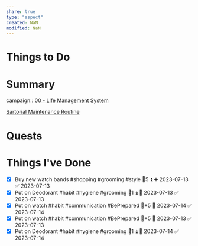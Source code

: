 ```yaml
---
share: true
type: "aspect"
created: NaN 
modified: NaN
---
```


# Things to Do

# Summary
campaign:: [00 - Life Management System](./00%20-%20Life%20Management%20System.md)

[Sartorial Maintenance Routine](./Sartorial%20Maintenance%20Routine.md)

# Quests

# Things I've Done

- [x] Buy new watch bands #shopping #grooming #style 🥄5 ⏫ ➕ 2023-07-13 ✅ 2023-07-13
- [x] Put on Deodorant #habit #hygiene #grooming 🥄1 ⏫ 📅 2023-07-13 ✅ 2023-07-13
- [x] Put on watch #habit #communication #BePrepared 🥄+5 📅 2023-07-14 ✅ 2023-07-14
- [x] Put on watch #habit #communication #BePrepared 🥄+5 📅 2023-07-13 ✅ 2023-07-13
- [x] Put on Deodorant #habit #hygiene #grooming 🥄1 ⏫ 📅 2023-07-14 ✅ 2023-07-14